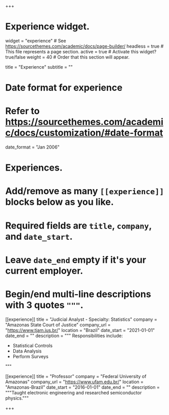 +++
# Experience widget.
widget = "experience"  # See https://sourcethemes.com/academic/docs/page-builder/
headless = true  # This file represents a page section.
active = true  # Activate this widget? true/false
weight = 40  # Order that this section will appear.

title = "Experience"
subtitle = ""

# Date format for experience
#   Refer to https://sourcethemes.com/academic/docs/customization/#date-format
date_format = "Jan 2006"

# Experiences.
#   Add/remove as many `[[experience]]` blocks below as you like.
#   Required fields are `title`, `company`, and `date_start`.
#   Leave `date_end` empty if it's your current employer.
#   Begin/end multi-line descriptions with 3 quotes `"""`.
[[experience]]
  title = "Judicial Analyst - Specialty: Statistics"
  company = "Amazonas State Court of Justice"
  company_url = "https://www.tjam.jus.br/"
  location = "Brazil"
  date_start = "2021-01-01"
  date_end = ""
  description = """
  Responsibilities include:
  
  * Statistical Controls
  * Data Analysis
  * Perform Surveys

  """

[[experience]]
  title = "Professor"
  company = "Federal University of Amazonas"
  company_url = "https://www.ufam.edu.br/"
  location = "Amazonas-Brazil"
  date_start = "2016-01-01"
  date_end = ""
  description = """Taught electronic engineering and researched semiconductor physics."""

+++
